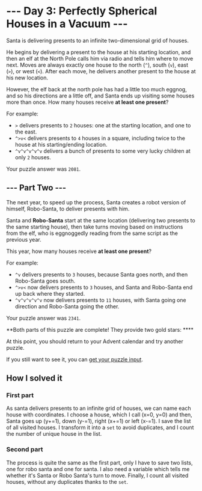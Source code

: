 # --- Day 3: Perfectly Spherical Houses in a Vacuum ---

Santa is delivering presents to an infinite two-dimensional grid of houses.

He begins by delivering a present to the house at his starting location, and then an elf at the North Pole calls him via radio and tells him where to move next. Moves are always exactly one house to the north (`^`), south (`v`), east (`>`), or west (`<`). After each move, he delivers another present to the house at his new location.

However, the elf back at the north pole has had a little too much eggnog, and so his directions are a little off, and Santa ends up visiting some houses more than once. How many houses receive **at least one present**?

For example:

- `>` delivers presents to `2` houses: one at the starting location, and one to the east.
- `^>v<` delivers presents to `4` houses in a square, including twice to the house at his starting/ending location.
- `^v^v^v^v^v` delivers a bunch of presents to some very lucky children at only `2` houses.

Your puzzle answer was `2081`.
## --- Part Two ---

The next year, to speed up the process, Santa creates a robot version of himself, Robo-Santa, to deliver presents with him.

Santa and **Robo-Santa** start at the same location (delivering two presents to the same starting house), then take turns moving based on instructions from the elf, who is eggnoggedly reading from the same script as the previous year.

This year, how many houses receive **at least one present**?

For example:

- `^v` delivers presents to `3` houses, because Santa goes north, and then Robo-Santa goes south.
- `^>v<` now delivers presents to `3` houses, and Santa and Robo-Santa end up back where they started.
- `^v^v^v^v^v` now delivers presents to `11` houses, with Santa going one direction and Robo-Santa going the other.

Your puzzle answer was `2341`.

**Both parts of this puzzle are complete! They provide two gold stars: ****

At this point, you should return to your Advent calendar and try another puzzle.

If you still want to see it, you can [get your puzzle input](https://github.com/PetitPotiron/advent-of-code-2015/blob/main/src/day-3/input.txt).

## How I solved it
### First part
As santa delivers presents to an infinite grid of houses, we can name each house with coordinates. I choose a house, which I call (x=0, y=0) and then, Santa goes up (y+=1), down (y-=1), right (x+=1) or left (x-=1). I save the list of all visited houses. I transform it into a `set` to avoid duplicates, and I count the number of unique house in the list.
### Second part
The process is quite the same as the first part, only I have to save two lists, one for robo santa and one for santa. I also need a variable which tells me whether it's Santa or Robo Santa's turn to move.
Finally, I count all visited houses, without any duplicates thanks to the `set`.
